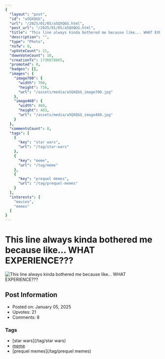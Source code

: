 ```yaml
---
{
  "layout": "post",
  "id": "a5QXQGG",
  "url": "/2025/01/05/a5QXQGG.html",
  "post_url": "/2025/01/05/a5QXQGG.html",
  "title": "This line always kinda bothered me because like... WHAT EXPERIENCE???",
  "description": "",
  "type": "Photo",
  "nsfw": 0,
  "upVoteCount": 21,
  "downVoteCount": 10,
  "creationTs": 1736078665,
  "promoted": 0,
  "badges": [],
  "images": {
    "image700": {
      "width": 700,
      "height": 736,
      "url": "/assets/media/a5QXQGG_image700.jpg"
    },
    "image460": {
      "width": 460,
      "height": 483,
      "url": "/assets/media/a5QXQGG_image460.jpg"
    }
  },
  "commentsCount": 8,
  "tags": [
    {
      "key": "star wars",
      "url": "/tag/star-wars"
    },
    {
      "key": "meme",
      "url": "/tag/meme"
    },
    {
      "key": "prequel memes",
      "url": "/tag/prequel-memes"
    }
  ],
  "interests": [
    "movies",
    "memes"
  ]
}
---
```


# This line always kinda bothered me because like... WHAT EXPERIENCE???

![This line always kinda bothered me because like... WHAT EXPERIENCE???](/assets/media/a5QXQGG_image700.jpg)

## Post Information

- Posted on: January 05, 2025
- Upvotes: 21
- Comments: 8

### Tags

- [star wars](/tag/star wars)
- [meme](/tag/meme)
- [prequel memes](/tag/prequel memes)
